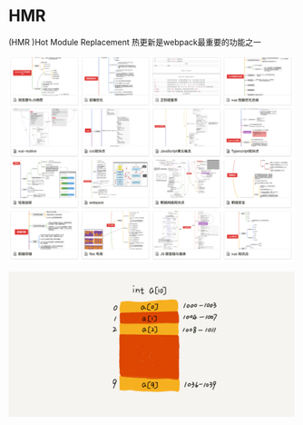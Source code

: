 # HMR

\(HMR \)Hot Module Replacement 热更新是webpack最重要的功能之一

![](../.gitbook/assets/image%20%28145%29.png)

![](../.gitbook/assets/image%20%28132%29.png)

